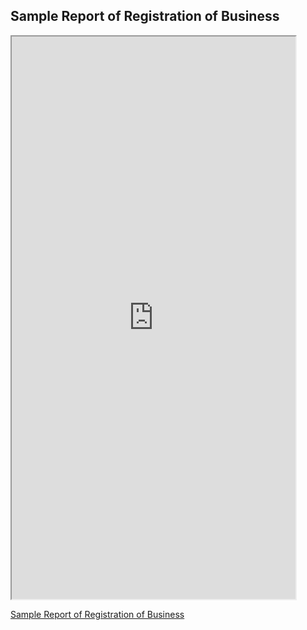 ## **Sample Report of Registration of Business**

<iframe type="application/x-google-chrome-pdf" original-url="https://www.ssm.com.my/Pages/Product/PDF/profil_perniagaan.pdf" src="http://127.0.0.1:8000/Documents/Profile%20Webservice/Sample%20Report/ROB/profil_perniagaan.pdf" background-color="#F0188E" javascript="allow" full-frame pdf-viewer-update-enabled width="90%" height="900"></iframe>

[Sample Report of Registration of Business](https://www.ssm.com.my/Pages/Product/PDF/profil_perniagaan.pdf)